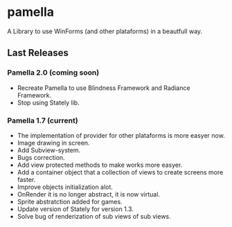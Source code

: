 # pamella

A Library to use WinForms (and other plataforms) in a beautfull way.

## Last Releases

### Pamella 2.0 (coming soon)

 - Recreate Pamella to use Blindness Framework and Radiance Framework.
 - Stop using Stately lib.

### Pamella 1.7 (current)

- The implementation of provider for other plataforms is more easyer now.
- Image drawing in screen.
- Add Subview-system.
- Bugs correction.
- Add view protected methods to make works more easyer.
- Add a container object that a collection of views to create screens more faster.
- Improve objects initialization alot.
- OnRender it is no longer abstract, it is now virtual.
- Sprite abstratction added for games.
- Update version of Stately for version 1.3.
- Solve bug of renderization of sub views of sub views.